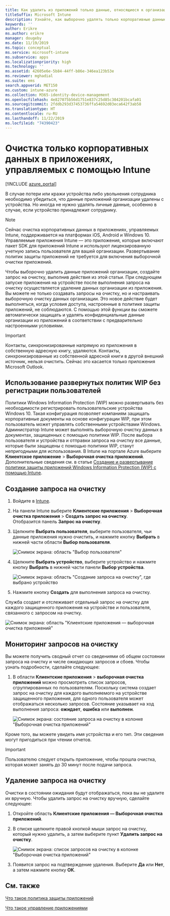 ```yaml
---
title: Как удалить из приложений только данные, относящиеся к организации
titleSuffix: Microsoft Intune
description: Узнайте, как выборочно удалять только корпоративные данные из приложений, управляемых Intune, с помощью Microsoft Intune.
keywords: ''
author: Erikre
ms.author: erikre
manager: dougeby
ms.date: 11/19/2019
ms.topic: conceptual
ms.service: microsoft-intune
ms.subservice: apps
ms.localizationpriority: high
ms.technology: ''
ms.assetid: 42605e6e-5b84-44ff-b86e-346ea123b53e
ms.reviewer: mghadial
ms.suite: ems
search.appverid: MET150
ms.custom: intune-azure
ms.collection: M365-identity-device-management
ms.openlocfilehash: 4e827075b56d1751e837c25d85c304201bcafa01
ms.sourcegitcommit: 2fddb293d37453736ffa54692d03eca642f3ab58
ms.translationtype: HT
ms.contentlocale: ru-RU
ms.lasthandoff: 11/22/2019
ms.locfileid: "74390423"
---
```

# <a name="how-to-wipe-only-corporate-data-from-intune-managed-apps"></a>Очистка только корпоративных данных в приложениях, управляемых с помощью Intune

[!INCLUDE [azure_portal](../includes/azure_portal.md)]

В случае потери или кражи устройства либо увольнения сотрудника необходимо убедиться, что данные приложений организации удалены с устройства. Но иногда не нужно удалять личные данные, особенно в случае, если устройство принадлежит сотруднику.

>[!NOTE]
> Сейчас очистка корпоративных данных в приложениях, управляемых Intune, поддерживается на платформах iOS, Android и Windows 10. Управляемые приложения Intune — это приложения, которые включают пакет SDK для приложений Intune и используют лицензированную учетную запись пользователя для вашей организации. Развертывание политик защиты приложений не требуется для включения выборочной очистки приложений.

Чтобы выборочно удалить данные приложений организации, создайте запрос на очистку, выполнив действия из этой статьи. При следующем запуске приложения на устройстве после выполнения запроса на очистку осуществляется удаление данных организации из приложения. Вы можете не только создавать запросы на очистку, но и настраивать выборочную очистку данных организации. Это новое действие будет выполняться, когда условия доступа, настроенные в политике защиты приложений, не соблюдаются. С помощью этой функции вы сможете автоматически защищать и удалять конфиденциальные данные организации из приложений в соответствии с предварительно настроенными условиями.

>[!IMPORTANT]
> Контакты, синхронизированные напрямую из приложения в собственную адресную книгу, удаляются. Контакты, синхронизированные из собственной адресной книги в другой внешний источник, нельзя очистить. Сейчас это касается только приложения Microsoft Outlook.

## <a name="deployed-wip-policies-without-user-enrollment"></a>Использование развернутых политик WIP без регистрации пользователей
Политики Windows Information Protection (WIP) можно развертывать без необходимости регистрировать пользовательские устройства Windows 10. Такая конфигурация позволяет компаниям защищать корпоративные документы на основе конфигурации WIP, при этом пользователь может управлять собственными устройствами Windows. Администратор Intune может выполнять выборочную очистку данных в документах, защищенных с помощью политики WIP. После выбора пользователя и устройства и отправки запроса на очистку все данные, которые были защищены с помощью политики WIP, станут непригодными для использования. В Intune на портале Azure выберите **Клиентское приложение** > **Выборочная очистка приложений**. Дополнительные сведения см. в статье [Создание и развертывание политики защиты приложений Windows Information Protection (WIP) с помощью Intune](windows-information-protection-policy-create.md).

## <a name="create-a-wipe-request"></a>Создание запроса на очистку

1. Войдите в [Intune](https://go.microsoft.com/fwlink/?linkid=2090973).
2. На панели Intune выберите **Клиентские приложения** > **Выборочная очистка приложения** > **Создать запрос на очистку**.<br>
   Отобразится панель **Запрос на очистку**.
3. Щелкните **Выбрать пользователя**, выберите пользователя, чьи данные приложения нужно очистить, и нажмите кнопку **Выбрать** в нижней части области **Выбор пользователя**.

    ![Снимок экрана: область "Выбор пользователя"](./media/apps-selective-wipe/apps-selective-wipe-01.png)

4. Щелкните **Выбрать устройство**, выберите устройство и нажмите кнопку **Выбрать** в нижней части панели **Выбор устройства**.

    ![Снимок экрана: область "Создание запроса на очистку", где выбрано устройство](./media/apps-selective-wipe/apps-selective-wipe-02.png)

5. Нажмите кнопку **Создать** для выполнения запроса на очистку.

Служба создает и отслеживает отдельный запрос на очистку для каждого защищенного приложения на устройстве и пользователя, связанного с запросом на очистку.

   ![Снимок экрана: область "Клиентские приложения — выборочная очистка приложений"](./media/apps-selective-wipe/apps-selective-wipe-03.png)

## <a name="monitor-your-wipe-requests"></a>Мониторинг запросов на очистку

Вы можете получить сводный отчет со сведениями об общем состоянии запроса на очистку и числе ожидающих запросов и сбоев. Чтобы узнать подробности, сделайте следующее:

1. В области **Клиентские приложения** > **выборочная очистка приложений** можно просмотреть список запросов, сгруппированных по пользователям. Поскольку система создает запрос на очистку для каждого выполняемого на устройстве защищенного приложения, для одного пользователя может отображаться несколько запросов. Состояние указывает на ход выполнения запроса: **ожидает**, **ошибка** или **выполнен**.

    ![Снимок экрана: состояние запроса на очистку в колонке "Выборочная очистка приложений"](./media/apps-selective-wipe/wipe-request-status-1.png)

Кроме того, вы можете увидеть имя устройства и его тип. Эти сведения могут пригодиться при чтении отчетов.

>[!IMPORTANT]
> Пользователю следует открыть приложение, чтобы прошла очистка, которая может занять до 30 минут после подачи запроса.

## <a name="delete-a-wipe-request"></a>Удаление запроса на очистку

Очистки в состоянии ожидания будут отображаться, пока вы не удалите их вручную. Чтобы удалить запрос на очистку вручную, сделайте следующее:

1. Откройте область **Клиентские приложения — Выборочная очистка приложений**.

2. В списке щелкните правой кнопкой мыши запрос на очистку, который нужно удалить, а затем выберите пункт **Удалить запрос на очистку**.

    ![Снимок экрана: список запросов на очистку в колонке "Выборочная очистка приложений"](./media/apps-selective-wipe/delete-wipe-request.png)

3. Появится запрос на подтверждение удаления. Выберите **Да** или **Нет**, а затем нажмите кнопку **ОК**.

## <a name="see-also"></a>См. также
[Что такое политика защиты приложений](app-protection-policy.md)

[Что такое управление приложениями](app-management.md)
